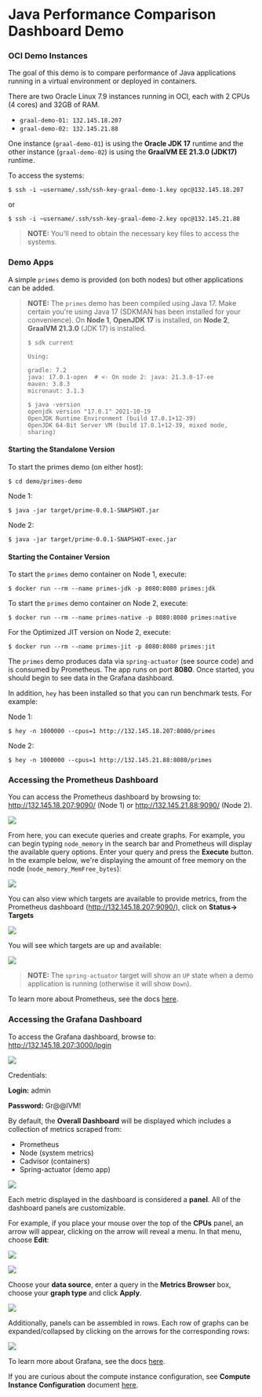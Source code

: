 
# Java Performance Comparison Dashboard Demo

### OCI Demo Instances

The goal of this demo is to compare performance of Java applications running in a virtual environment or deployed in containers.  

There are two Oracle Linux 7.9 instances running in OCI, each with 2 CPUs (4 cores) and 32GB of RAM.  

* `graal-demo-01: 132.145.18.207`
* `graal-demo-02: 132.145.21.88`

One instance (`graal-demo-01`) is using the **Oracle JDK 17** runtime and the other instance (`graal-demo-02`) is using the **GraalVM EE 21.3.0 (JDK17)** runtime.

To access the systems:
```
$ ssh -i ~username/.ssh/ssh-key-graal-demo-1.key opc@132.145.18.207
```
or

```
$ ssh -i ~username/.ssh/ssh-key-graal-demo-2.key opc@132.145.21.88
```

> **NOTE:** You'll need to obtain the necessary key files to access the systems.

### Demo Apps

A simple `primes` demo is provided (on both nodes) but other applications can be added.

> **NOTE:** 
> The `primes` demo has been compiled using Java 17.  Make certain you're using Java 17 (SDKMAN has been installed for your convenience). On **Node 1**, **OpenJDK 17** is installed, on **Node 2**, **GraalVM 21.3.0** (JDK 17) is installed.
>```
> $ sdk current
>
> Using:
>
> gradle: 7.2
> java: 17.0.1-open  # <- On node 2: java: 21.3.0-17-ee
> maven: 3.8.3
> micronaut: 3.1.3
>
> $ java -version
> openjdk version "17.0.1" 2021-10-19
> OpenJDK Runtime Environment (build 17.0.1+12-39)
> OpenJDK 64-Bit Server VM (build 17.0.1+12-39, mixed mode, sharing)
>```

#### Starting the Standalone Version
To start the primes demo (on either host):

```
$ cd demo/primes-demo
```

Node 1:
```
$ java -jar target/prime-0.0.1-SNAPSHOT.jar
```

Node 2:
```
$ java -jar target/prime-0.0.1-SNAPSHOT-exec.jar
```

#### Starting the Container Version

To start the `primes` demo container on Node 1, execute:
```
$ docker run --rm --name primes-jdk -p 8080:8080 primes:jdk
```
To start the `primes` demo container on Node 2, execute:
```
$ docker run --rm --name primes-native -p 8080:8080 primes:native
```
For the Optimized JIT version on Node 2, execute:
```
$ docker run --rm --name primes-jit -p 8080:8080 primes:jit
```

The `primes` demo produces data via `spring-actuator` (see source code) and is consumed by Prometheus. The app runs on port **8080**. Once started, you should begin to see data in the Grafana dashboard.

In addition, `hey` has been installed so that you can run benchmark tests. For example:

Node 1:
```
$ hey -n 1000000 --cpus=1 http://132.145.18.207:8080/primes
```
Node 2:
```
$ hey -n 1000000 --cpus=1 http://132.145.21.88:8080/primes
```

 
 
### Accessing the Prometheus Dashboard

You can access the Prometheus dashboard by browsing to: http://132.145.18.207:9090/ (Node 1) or http://132.145.21.88:9090/ (Node 2).

![](images/dashboard-8.png)

From here, you can execute queries and create graphs.  For example, you can begin typing `node_memory` in the search bar and Prometheus will display the available query options. Enter your query and press the **Execute** button.  In the example below, we're displaying the amount of free memory on the node (`node_memory_MemFree_bytes`):

![](images/dashboard-11.png)

You can also view which targets are available to provide metrics, from the Prometheus dashboard (http://132.145.18.207:9090/), click on **Status-> Targets**

![](images/dashboard-9.png)

You will see which targets are up and available:

![](images/dashboard-7.png)

> **NOTE:** The `spring-actuator` target will show an `UP` state when a demo application is running (otherwise it will show `Down`).

To learn more about Prometheus, see the docs [here](https://prometheus.io/docs/introduction/overview/).

### Accessing the Grafana Dashboard

To access the Grafana dashboard, browse to: http://132.145.18.207:3000/login

![](images/dashboard-5.png)

Credentials:

**Login:** admin

**Password:** Gr@@lVM!

By default, the **Overall Dashboard** will be displayed which includes a collection of metrics scraped from:

* Prometheus
* Node (system metrics)
* Cadvisor (containers)
* Spring-actuator (demo app)

![](images/dashboard-1.png)

Each metric displayed in the dashboard is considered a **panel**. All of the dashboard panels are customizable. 

For example, if you place your mouse over the top of the **CPUs** panel, an arrow will appear, clicking on the arrow will reveal a menu.  In that menu, choose **Edit**:

![](images/dashboard-12.png)

![](images/dashboard-13.png)

Choose your **data source**, enter a query in the **Metrics Browser** box, choose your **graph type** and click **Apply**.

![](images/dashboard-14.png)

Additionally, panels can be assembled in rows. Each row of graphs can be expanded/collapsed by clicking on the arrows for the corresponding rows:

![](images/dashboard-10.png)

To learn more about Grafana, see the docs [here](https://grafana.com/docs/).

If you are curious about the compute instance configuration, see **Compute Instance Configuration** document [here](ComputeConfiguration.md).